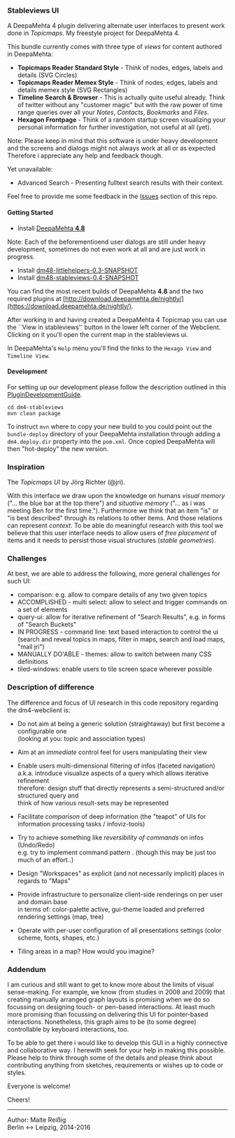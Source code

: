 
### Stableviews UI

A DeepaMehta 4 plugin delivering alternate user interfaces to present work done in _Topicmaps_. My freestyle project for DeepaMehta 4.

This bundle currently comes with three type of _views_ for content authored in DeepaMehta:

 - **Topicmaps Reader Standard Style** - Think of nodes, edges, labels and details (SVG Circles)
 - **Topicmaps Reader Memex Style** - Think of nodes, edges, labels and details memex style (SVG Rectangles)
 - **Timeline Search & Browser** - This is actually quite useful already. Think of twitter without any "customer magic" but with the raw power of time range queries over all your _Notes_, _Contacts_, _Bookmarks_ and _Files_.
 - **Hexagon Frontpage** - Think of a random startup screen visualizing your personal information for further investigation, not useful at all (yet).

Note: Please keep in mind that this software is under heavy development and the screens and dialogs might not always work at all or as expected Therefore i appreciate any help and feedback though.

Yet unavailable:

 - Advanced Search - Presenting fulltext search results with their context.

Feel free to provide me some feedback in the [Issues](https://github.com/mukil/stableviews/issues) section of this repo.

#### Getting Started

 - Install [DeepaMehta **4.8**](http://github.com/jri/deepamehta)

Note: Each of the beforementioend user dialogs are still under heavy development, sometimes do not even work at all and are just work in progress.

 - Install [dm48-littlehelpers-0.3-SNAPSHOT](http://github.com/mukil/dm4-littlehelpers)
 - Install [dm48-stableviews-0.4-SNAPSHOT](http://github.com/mukil/stableviews)

You can find the most recent builds of DeepaMehta **4.8** and the two required plugins at [http://download.deepamehta.de/nightly/](https://download.deepamehta.de/nightly/).

After working in and having created a DeepaMehta 4 Topicmap you can use the ``View in stableviews'' button in the lower left corner of the Webclient. Clicking on it you'll open the current map in the stableviews ui.

In DeepaMehta's `Help` menu you'll find the links to the `Hexago View` and `Timeline View`.

#### Development

For setting up our development please follow the description outlined in this [PluginDevelopmentGuide](https://trac.deepamehta.de/wiki/PluginDevelopmentGuide).

```
cd dm4-stableviews
mvn clean package
```

To instruct `mvn` where to copy your new build to you could point out the `bundle-deploy` directory of your DeepaMehta installation through adding a `dm4.deploy.dir` property into the `pom.xml`. Once copied DeepaMehta will then "hot-deploy" the new version.

### Inspiration

The _Topicmaps UI_ by Jörg Richter (@jri).

With this interface we draw upon the knowledge on humans  _visual memory_ ("... the blue bar at the top there") and _situative memory_ ("... as i was meeting Ben for the first time."). Furthermore we think that an item "is" or "is best described" through its relations to other items. And those relations can represent _context_. To be able do meaningful research with this tool we believe that this user interface needs to allow users of _free placement_ of items and it needs to persist those visual structures (_stable geometries_).

### Challenges

At best, we are able to address the following, more general challenges for such UI:

 * comparison: e.g. allow to compare details of any two given topics
 * ACCOMPLISHED - multi select: allow to select and trigger commands on a set of elements
 * query-ui: allow for iterative refinement of "Search Results", e.g. in forms of "Search Buckets"
 * IN PROGRESS - command line: text based interaction to control the ui (search and reveal topics in maps, filter in maps, search and load maps, "mail jri")
 * MANUALLY DO'ABLE - themes: allow to switch between many CSS definitions
 * tiled-windows: enable users to tile screen space wherever possible


### Description of difference

The difference and focus of UI research in this code repository regarding the dm4-webclient is:

* Do not aim at being a generic solution (straightaway) but first become a configurable one<br/>
  (looking at you: topic and association types)

* Aim at an _immediate_ control feel for users manipulating their view

* Enable users multi-dimensional filtering of infos (faceted navigation)<br/>
  a.k.a. introduce visualize aspects of a query which allows iterative refinement<br/>
  therefore: design stuff that directly represents a semi-structured and/or structured query and<br/>
  think of how various result-sets may be represented<br/>

* Facilitate _comparison_ of deep information (the "teapot" of UIs for information processing tasks / infoviz-tools)

* Try to achieve something like _reversibility of commands_ on infos (Undo/Redo)<br/>
  e.g. try to implement command pattern . (though this may be just too much of an effort..)

* Design "Workspaces" as explicit (and not necessarily implicit) places in regards to "Maps"

* Provide infrastructure to personalize client-side renderings on per user and domain base<br/>
  in terms of: color-palette active, gui-theme loaded and preferred rendering settings (map, tree)

* Operate with per-user configuration of all presentations settings (color scheme, fonts, shapes, etc.)

* Tiling areas in a map? How would you imagine?<br/>


### Addendum

I am curious and still want to get to know more about the limits of visual sense-making. For example, we know (from studies in 2008 and 2009) that creating manually arranged graph layouts is promising when we do so focussing on designing touch- or pen-based interactions. At least much more promising than focussing on delivering this UI for pointer-based interactions. Nonetheless, this graph aims to be (to some degree) controllable by keyboard interactions, too.

To be able to get there i would like to develop this GUI in a highly connective and collaborative way. I herewith seek for your help in making this possible. Please help to think through some of the details and please think about contributing anything from sketches, requirements or wishes up to code or styles.

Everyone is welcome!

Cheers!

-----------------------------------------
Author: Malte Reißig<br/>
Berlin <-> Leipzig, 2014-2016



